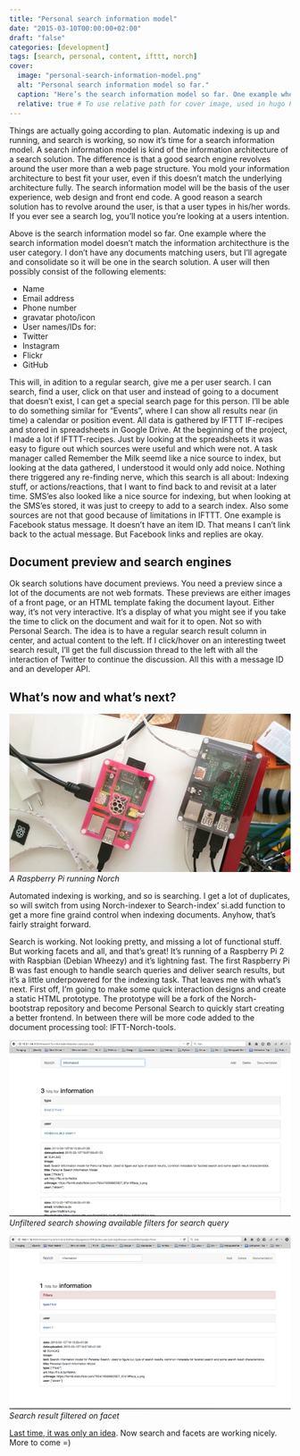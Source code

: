 ```yaml
---
title: "Personal search information model"
date: "2015-03-10T00:00:00+02:00"
draft: "false"
categories: [development]
tags: [search, personal, content, ifttt, norch]
cover:
  image: "personal-search-information-model.png"
  alt: "Personal search information model so far."
  caption: "Here’s the search information model so far. One example where the search information model doesn’t match the information architecthure is the user category. I don’t have any documents matching users, but I’ll agregate and consolidate so it will be one in the search solution."
  relative: true # To use relative path for cover image, used in hugo Page-bundles
---
```


Things are actually going according to plan. Automatic indexing is up and running, and search is working, so now it’s time for a search information model. A search information model is kind of the information architecture of a search solution. The difference is that a good search engine revolves around the user more than a web page structure. You mold your information architecture to best fit your user, even if this doesn’t match the underlying architecture fully. The search information model will be the basis of the user experience, web design and front end code. A good reason a search solution has to revolve around the user, is that a user types in his/her words. If you ever see a search log, you’ll notice you’re looking at a users intention.


Above is the search information model so far. One example where the search information model doesn’t match the information architecthure is the user category. I don’t have any documents matching users, but I’ll agregate and consolidate so it will be one in the search solution. A user will then possibly consist of the following elements:

* Name
* Email address
* Phone number
* gravatar photo/icon
* User names/IDs for:
* Twitter
* Instagram
* Flickr
* GitHub

This will, in adition to a regular search, give me a per user search. I can search, find a user, click on that user and instead of going to a document that doesn’t exist, I can get a special search page for this person. I’ll be able to do something similar for “Events”, where I can show all results near (in time) a calendar or position event. All data is gathered by IFTTT IF-recipes and stored in spreadsheets in Google Drive. At the beginning of the project, I made a lot if IFTTT-recipes. Just by looking at the spreadsheets it was easy to figure out which sources were useful and which were not. A task manager called Remember the Milk seemd like a nice source to index, but looking at the data gathered, I understood it would only add noice. Nothing there triggered any re-finding nerve, which this search is all about: Indexing stuff, or actions/reactions, that I want to find back to and revisit at a later time. SMS’es also looked like a nice source for indexing, but when looking at the SMS’es stored, it was just to creepy to add to a search index. Also some sources are not that good because of limitations in IFTTT. One example is Facebook status message. It doesn’t have an item ID. That means I can’t link back to the actual message. But Facebook links and replies are okay.

## Document preview and search engines

Ok search solutions have document previews. You need a preview since a lot of the documents are not web formats. These previews are either images of a front page, or an HTML template faking the document layout. Either way, it’s not very interactive. It’s a display of what you might see if you take the time to click on the document and wait for it to open. Not so with Personal Search. The idea is to have a regular search result column in center, and actual content to the left. If I click/hover on an interesting tweet search result, I’ll get the full discussion thread to the left with all the interaction of Twitter to continue the discussion. All this with a message ID and an developer API.

## What’s now and what’s next?

![A Raspberry Pi running Norch](raspberry-pis.jpeg)
_A Raspberry Pi running Norch_

Automated indexing is working, and so is searching. I get a lot of duplicates, so will switch from using Norch-indexer to Search-index’ si.add function to get a more fine graind control when indexing documents. Anyhow, that’s fairly straight forward.


Search is working. Not looking pretty, and missing a lot of functional stuff. But working facets and all, and that’s great! It’s running of a Raspberry Pi 2 with Raspbian (Debian Wheezy) and it’s lightning fast. The first Raspberry Pi B was fast enough to handle search queries and deliver search results, but it’s a little underpowered for the indexing task. That leaves me with what’s next. First off, I’m going to make some quick interaction designs and create a static HTML prototype. The prototype will be a fork of the Norch-bootstrap repository and become Personal Search to quickly start creating a better frontend. In between there will be more code added to the document processing tool: IFTT-Norch-tools.

![Unfiltered search showing available filters for search query](norch-01.png)
_Unfiltered search showing available filters for search query_

![Search result filtered on facet](norch-02.png)
_Search result filtered on facet_

[Last time, it was only an idea](../your-life-searchable/). Now search and facets are working nicely. More to come =)